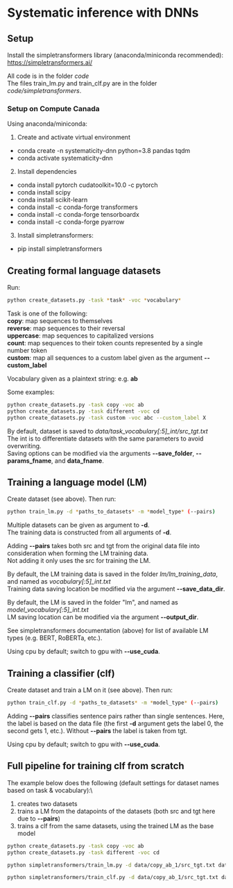 # Systematic inference with DNNs

## Setup

Install the simpletransformers library (anaconda/miniconda recommended):\
https://simpletransformers.ai/

All code is in the folder *code*\
The files train_lm.py and train_clf.py are in the folder *code/simpletransformers*.

### Setup on Compute Canada
Using anaconda/miniconda:


1. Create and activate virtual environment
- conda create -n systematicity-dnn python=3.8 pandas tqdm
- conda activate systematicity-dnn

2. Install dependencies
- conda install pytorch cudatoolkit=10.0 -c pytorch
- conda install scipy
- conda install scikit-learn
- conda install -c conda-forge transformers
- conda install -c conda-forge tensorboardx
- conda install -c conda-forge pyarrow


3. Install simpletransformers:
- pip install simpletransformers


## Creating formal language datasets

Run:

```bash
python create_datasets.py -task *task* -voc *vocabulary*
```

Task is one of the following:\
**copy**: map sequences to themselves\
**reverse**: map sequences to their reversal\
**uppercase**: map sequences to capitalized versions\
**count**: map sequences to their token counts represented by a single number token\
**custom**: map all sequences to a custom label given as the argument **--custom_label**

Vocabulary given as a plaintext string: e.g. **ab**

Some examples:

```bash
python create_datasets.py -task copy -voc ab
python create_datasets.py -task different -voc cd
python create_datasets.py -task custom -voc abc --custom_label X
```

By default, dataset is saved to *data/task_vocabulary[:5]_int/src_tgt.txt*\
The int is to differentiate datasets with the same parameters to avoid overwriting.\
Saving options can be modified via the arguments **--save_folder**, **--params_fname**, and **data_fname**.

## Training a language model (LM)

Create dataset (see above). Then run:

```bash
python train_lm.py -d *paths_to_datasets* -m *model_type* (--pairs)
```

Multiple datasets can be given as argument to **-d**.\
The training data is constructed from all arguments of **-d**.

Adding **--pairs** takes both src and tgt from the original data file into consideration when forming the LM training data.\
Not adding it only uses the src for training the LM.

By default, the LM training data is saved in the folder *lm/lm_training_data*, and named as *vocabulary[:5]_int.txt*\
Training data saving location be modified via the argument **--save_data_dir**.

By default, the LM is saved in the folder "lm", and named as *model_vocabulary[:5]_int.txt*\
LM saving location can be modified via the argument **--output_dir**.

See simpletransformers documentation (above) for list of available LM types (e.g. BERT, RoBERTa, etc.).

Using cpu by default; switch to gpu with **--use_cuda**.

## Training a classifier (clf)

Create dataset and train a LM on it (see above). Then run:

```bash
python train_clf.py -d *paths_to_datasets* -m *model_type* (--pairs)
```

Adding **--pairs** classifies sentence pairs rather than single sentences. Here, the label is based on the data file (the first **-d** argument gets the label 0, the second gets 1, etc.). Without **--pairs** the label is taken from tgt.

Using cpu by default; switch to gpu with **--use_cuda**.

## Full pipeline for training clf from scratch

The example below does the following (default settings for dataset names based on task & vocabulary):\
1. creates two datasets
2. trains a LM from the datapoints of the datasets (both src and tgt here due to **--pairs**)
3. trains a clf from the same datasets, using the trained LM as the base model

```bash
python create_datasets.py -task copy -voc ab
python create_datasets.py -task different -voc cd

python simpletransformers/train_lm.py -d data/copy_ab_1/src_tgt.txt data/different_cd_1/src_tgt.txt -m bert --pairs

python simpletransformers/train_clf.py -d data/copy_ab_1/src_tgt.txt data/different_cd_1/src_tgt.txt -m bert -lm lm/bert_abcd_1 --pairs
```

